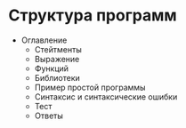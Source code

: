 # Структура программ
- Оглавление
  - Стейтменты
  - Выражение
  - Функций
  - Библиотеки
  - Пример простой программы
  - Синтаксис и синтаксические ошибки
  - Тест
  - Ответы
